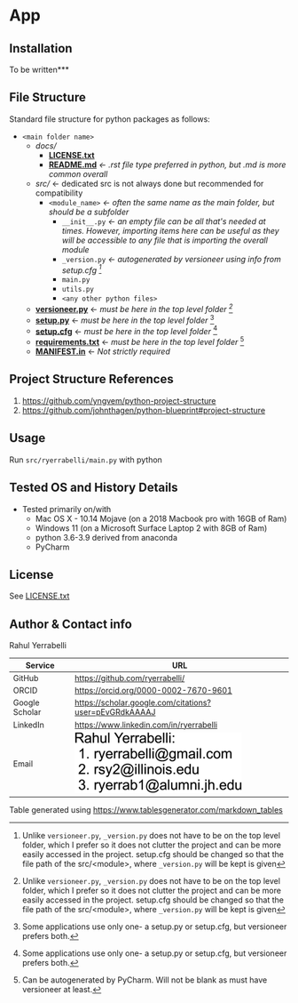 # App


## Installation
To be written***

## File Structure
Standard file structure for python packages as follows:  
* `<main folder name>`
  * *docs/*  
    * **[LICENSE.txt](../docs/LICENSE.txt)**
    * **[README.md](../docs/LICENSE.txt)**         _<- .rst file type preferred in python, but .md is more common overall_
  * *src/*  <- dedicated src is not always done but recommended for compatibility
    * `<module_name>`       _<- often the same name as the main folder, but should be a subfolder_
      * `__init__.py`       _<- an empty file can be all that's needed at times. However, importing items here can be useful as they will be accessible to any file that is importing the overall module_ 
      * `_version.py`       _<- autogenerated by versioneer using info from setup.cfg [^1]_
      * `main.py`
      * `utils.py`
      * `<any other python files>`
  * **[versioneer.py](../versioneer.py)**       <- _must be here in the top level folder [^1]_
  * **[setup.py](../setup.py)**            <- _must be here in the top level folder_ [^2]
  * **[setup.cfg](../setup.cfg)**           <- _must be here in the top level folder_ [^2] 
  * **[requirements.txt](../requirements.txt)**    <- _must be here in the top level folder_ [^3]
  * **[MANIFEST.in](../MANIFEST.in)**         <- _Not strictly required_

[^1]: Unlike `versioneer.py`, `_version.py` does not have to be on the top level folder, which I prefer so it does not clutter the project and can be more easily accessed in the project. setup.cfg should be changed so that the file path of the src/\<module\>, where `_version.py` will be kept is given
[^2]: Some applications use only one- a setup.py or setup.cfg, but versioneer prefers both.
[^3]: Can be autogenerated by PyCharm. Will not be blank as must have versioneer at least.


## Project Structure References
1. https://github.com/yngvem/python-project-structure
1. https://github.com/johnthagen/python-blueprint#project-structure 


## Usage
Run `src/ryerrabelli/main.py` with python


## Tested OS and History Details  
* Tested primarily on/with
  * Mac OS X - 10.14 Mojave (on a 2018 Macbook pro with 16GB of Ram)
  * Windows 11 (on a Microsoft Surface Laptop 2 with 8GB of Ram)
  * python 3.6-3.9 derived from anaconda 
  * PyCharm 


## License
See [LICENSE.txt](LICENSE.txt)


## Author & Contact info
Rahul Yerrabelli  

| Service        	| URL                                                                                                	|
|----------------	|----------------------------------------------------------------------------------------------------	|
| GitHub         	| https://github.com/ryerrabelli/                                                                    	|
| ORCID          	| https://orcid.org/0000-0002-7670-9601                                                              	|
| Google Scholar 	| https://scholar.google.com/citations?user=pEvGRdkAAAAJ                                             	|
| LinkedIn       	| https://www.linkedin.com/in/ryerrabelli                                                            	|
| Email          	| ![Email addresses as an image to prevent spam](email-address-image.png "Email Addresses as Image") 	|

Table generated using https://www.tablesgenerator.com/markdown_tables